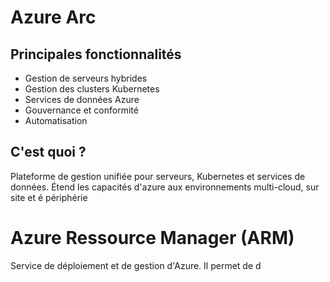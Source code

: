 # Azure Arc
## Principales fonctionnalités
- Gestion de serveurs hybrides
- Gestion des clusters Kubernetes
- Services de données Azure
- Gouvernance et conformité
- Automatisation

## C'est quoi ?
Plateforme de gestion unifiée pour serveurs, Kubernetes et services de données.
Étend les capacités d'azure aux environnements multi-cloud, sur site et é périphérie

# Azure Ressource Manager (ARM)
Service de déploiement et de gestion d'Azure. Il permet de d